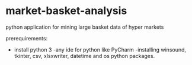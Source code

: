 # market-basket-analysis
python application for mining large basket data of hyper markets

prerequirements:
  - install python 3
  -any ide for python like PyCharm
  -installing winsound, tkinter, csv, xlsxwriter, datetime and os python packages.
